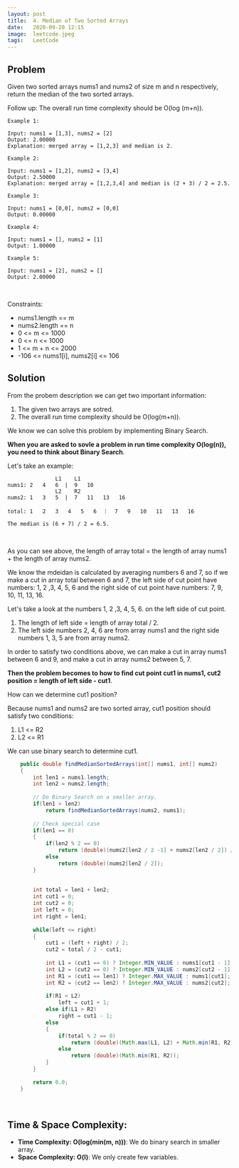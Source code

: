 ```yaml
---
layout: post
title:  4. Median of Two Sorted Arrays
date:   2020-09-20 12:15
image:  leetcode.jpeg
tags:   LeetCode
---
```


## Problem

Given two sorted arrays nums1 and nums2 of size m and n respectively, return the median of the two sorted arrays.

Follow up: The overall run time complexity should be O(log (m+n)).

```
Example 1:

Input: nums1 = [1,3], nums2 = [2]
Output: 2.00000
Explanation: merged array = [1,2,3] and median is 2.

Example 2:

Input: nums1 = [1,2], nums2 = [3,4]
Output: 2.50000
Explanation: merged array = [1,2,3,4] and median is (2 + 3) / 2 = 2.5.

Example 3:

Input: nums1 = [0,0], nums2 = [0,0]
Output: 0.00000

Example 4:

Input: nums1 = [], nums2 = [1]
Output: 1.00000

Example 5:

Input: nums1 = [2], nums2 = []
Output: 2.00000
```

<!-- Line breaks -->
<br />

Constraints:

* nums1.length == m
* nums2.length == n
* 0 <= m <= 1000
* 0 <= n <= 1000
* 1 <= m + n <= 2000
* -106 <= nums1[i], nums2[i] <= 106

## Solution

From the probem description we can get two important information:

1. The given two arrays are sotred. 
2. The overall run time complexity should be O(log(m+n)).

We know we can solve this problem by implementing Binary Search. 

**When you are asked to sovle a problem in run time complexity O(log(n)), you need to think about Binary Search**.

Let's take an example:

```
               L1    L1
nums1: 2   4   6  |  9   10   
               L2    R2
nums2: 1   3   5  |  7   11   13   16

total: 1   2   3   4   5   6  ｜  7   9   10   11   13   16

The median is (6 + 7) / 2 = 6.5. 
```

<!-- Line breaks -->
<br />

As you can see above, the length of array total = the length of array nums1 + the length of array nums2.  

We know the mdeidan is calculated by averaging numbers 6 and 7, so if we make a cut in array total between 6 and 7, the left side of cut point have numbers: 1, 2 ,3, 4, 5, 6 and the right side of cut point have numbers: 7, 9, 10, 11, 13, 16. 

Let's take a look at the numbers 1, 2 ,3, 4, 5, 6. on the left side of cut point.

1. The length of left side = length of array total / 2. 
2. The left side numbers 2, 4, 6 are from array nums1 and the right side numbers 1, 3, 5 are from array nums2. 

In order to satisfy two conditions above, we can make a cut in array nums1 between 6 and 9, and make a cut in array nums2 between 5, 7. 

**Then the problem becomes to how to find cut point cut1 in nums1, cut2 position = length of left side - cut1**. 

How can we determine cut1 position? 

Because nums1 and nums2 are two sorted array, cut1 position should satisfy two conditions: 

1. L1 <= R2 
2. L2 <= R1

We can use binary search to determine cut1. 

```java
    public double findMedianSortedArrays(int[] nums1, int[] nums2) 
    {
        int len1 = nums1.length;
        int len2 = nums2.length;
        
        // Do Binary Search on a smaller array. 
        if(len1 > len2)
            return findMedianSortedArrays(nums2, nums1);
        
        // Check special case
        if(len1 == 0)
        {
            if(len2 % 2 == 0)
                return (double)(nums2[len2 / 2 -1] + nums2[len2 / 2]) / 2;
            else
                return (double)(nums2[len2 / 2]);
        }
        
        
        int total = len1 + len2;
        int cut1 = 0;
        int cut2 = 0;
        int left = 0;
        int right = len1;
        
        while(left <= right)
        {
            cut1 = (left + right) / 2;
            cut2 = total / 2 - cut1;
            
            int L1 = (cut1 == 0) ? Integer.MIN_VALUE : nums1[cut1 - 1];
            int L2 = (cut2 == 0) ? Integer.MIN_VALUE : nums2[cut2 - 1];
            int R1 = (cut1 == len1) ? Integer.MAX_VALUE : nums1[cut1];
            int R2 = (cut2 == len2) ? Integer.MAX_VALUE : nums2[cut2];
            
            if(R1 < L2)
                left = cut1 + 1;
            else if(L1 > R2)
                right = cut1 - 1;
            else
            {
                if(total % 2 == 0)
                    return (double)(Math.max(L1, L2) + Math.min(R1, R2)) / 2;
                else
                    return (double)(Math.min(R1, R2));
            }
        }
        
        return 0.0;
    }
```

<!-- Line breaks -->
<br />

## Time & Space Complexity:

* **Time Complexity: O(log(min(m, n)))**: We do binary search in smaller array.
* **Space Complexity: O(l)**: We only create few variables.










